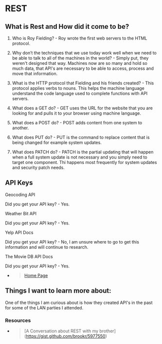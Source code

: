 # REST

## What is Rest and How did it come to be?

1. Who is Roy Fielding? - Roy wrote the first web servers to the HTML protocol.

2. Why don’t the techniques that we use today work well when we need to be able to talk to all of the machines in the world? - Simply put, they weren't designed that way. Machines now are so many and hold so much data, that API's are necessary to be able to access, process and move that information.  

3. What is the HTTP protocol that Fielding and his friends created? - This protocol applies verbs to nouns. This helps the machine language understand the code language used to complete functions with API servers.

4. What does a GET do? - GET uses the URL for the website that you are looking for and pulls it to your browser using machine language.

5. What does a POST do? - POST adds content from one system to another.

6. What does PUT do? - PUT is the command to replace content that is being changed for example system updates.

7. What does PATCH do? - PATCH is the partial updating that will happen when a full system update is not necessary and you simply need to target one component. Thi happens most frequently for system updates and security patch needs.

## API Keys

Geocoding API

Did you get your API key? - Yes.

Weather Bit API

Did you get your API key? - Yes.

Yelp API Docs

Did you get your API key? - No, I am unsure where to go to get this information and will continue to research.

The Movie DB API Docs

Did you get your API key? - Yes.

- > [Home Page](README.md)

## Things I want to learn more about:

One of the things I am curious about is how they created API's in the past for some of the LAN parties I attended.

### Resources

- > [A Conversation about REST with my brother] (https://gist.github.com/brookr/5977550)
